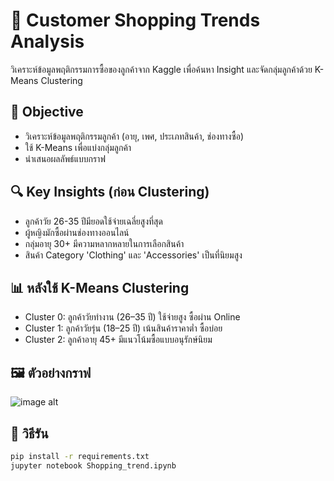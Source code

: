 # 🛒 Customer Shopping Trends Analysis

วิเคราะห์ข้อมูลพฤติกรรมการซื้อของลูกค้าจาก Kaggle เพื่อค้นหา Insight และจัดกลุ่มลูกค้าด้วย K-Means Clustering

## 📌 Objective
- วิเคราะห์ข้อมูลพฤติกรรมลูกค้า (อายุ, เพศ, ประเภทสินค้า, ช่องทางซื้อ)
- ใช้ K-Means เพื่อแบ่งกลุ่มลูกค้า
- นำเสนอผลลัพธ์แบบกราฟ

## 🔍 Key Insights (ก่อน Clustering)
- ลูกค้าวัย 26-35 ปีมียอดใช้จ่ายเฉลี่ยสูงที่สุด
- ผู้หญิงมักซื้อผ่านช่องทางออนไลน์
- กลุ่มอายุ 30+ มีความหลากหลายในการเลือกสินค้า
- สินค้า Category 'Clothing' และ 'Accessories' เป็นที่นิยมสูง

## 📊 หลังใช้ K-Means Clustering
- Cluster 0: ลูกค้าวัยทำงาน (26–35 ปี) ใช้จ่ายสูง ซื้อผ่าน Online
- Cluster 1: ลูกค้าวัยรุ่น (18–25 ปี) เน้นสินค้าราคาต่ำ ซื้อบ่อย
- Cluster 2: ลูกค้าอายุ 45+ มีแนวโน้มซื้อแบบอนุรักษ์นิยม

## 🖼️ ตัวอย่างกราฟ
![image alt]([image/age_vs_purchase_boxplot.png](https://github.com/Dutchy01-del/customer-shopping-insights/blob/main/images/age_vs_purchase_boxplot.png?raw=true))


## 🧪 วิธีรัน
```bash
pip install -r requirements.txt
jupyter notebook Shopping_trend.ipynb
